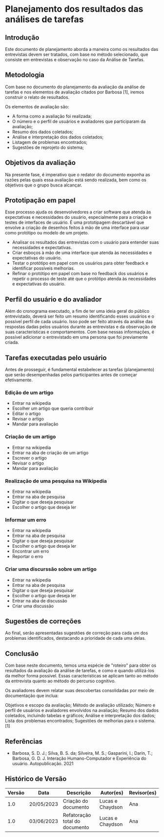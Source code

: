 # Planejamento dos resultados das análises de tarefas

## Introdução

Este documento de planejamento aborda a maneira como os resultados das entrevistas devem ser tratados, com base no método selecionado, que consiste em entrevistas e observação no caso da Análise de Tarefas.

## Metodologia

Com base no documento do planejamento da avaliação da análise de tarefas e nos elementos de avaliação citados por Barbosa [1], iremos construir o relato de resultados.

Os elementos de avaliação são:

- A forma como a avaliação foi realizada;
- O número e o perfil de usuários e avaliadores que participaram da avaliação;
- Resumo dos dados coletados;
- Análise e interpretação dos dados coletados;
- Listagem de problemas encontrados;
- Sugestões de reprojeto do sistema;

## Objetivos da avaliação

Na presente fase, é imperativo que o redator do documento exponha as razões pelas quais essa avaliação está sendo realizada, bem como os objetivos que o grupo busca alcançar.

## Prototipação em papel

Esse processo ajuda os desenvolvedores a criar software que atenda às expectativas e necessidades do usuário, especialmente para a criação e testes de interfaces de usuário. É uma prototipagem descartável que envolve a criação de desenhos feitos à mão de uma interface para usar como protótipo ou modelo de um projeto.

- Analisar os resultados das entrevistas com o usuário para entender suas necessidades e expectativas.
- Criar esboços à mão de uma interface que atenda às necessidades e expectativas do usuário.
- Testar o protótipo em papel com os usuários para obter feedback e identificar possíveis melhorias.
- Refinar o protótipo em papel com base no feedback dos usuários e repetir o processo de teste até que o protótipo atenda às necessidades e expectativas do usuário.

## Perfil do usuário e do avaliador

Além do cronograma executado, a fim de ter uma ideia geral do público entrevistado, deverá ser feito um resumo identificando esses usuários e o possível perfil de cada usuário. Isso pode ser feito através da análise das respostas dadas pelos usuários durante as entrevistas e da observação de suas características e comportamentos. Com base nessas informações, é possível adicionar o entrevistado em uma persona que foi previamente criada.

## Tarefas executadas pelo usuário

Antes de prosseguir, é fundamental estabelecer as tarefas (planejamento) que serão desempenhadas pelos participantes antes de começar efetivamente.

### Edição de um artigo

- Entrar na wikipedia
- Escolher um artigo que queria contribuir
- Editar o artigo
- Revisar o artigo
- Mandar para avaliação

### Criação de um artigo

- Entrar na wikipedia
- Entrar na aba de criação de um artigo
- Escrever o artigo
- Revisar o artigo
- Mandar para avaliação

### Realização de uma pesquisa na Wikipedia

- Entrar na wikipedia
- Entrar na aba de pesquisa
- Digitar o que deseja pesquisar
- Escolher o artigo que deseja ler

### Informar um erro

- Entrar na wikipedia
- Entrar na aba de pesquisa
- Digitar o que deseja pesquisar
- Escolher o artigo que deseja ler
- Encontrar um erro
- Reportar o erro

### Criar uma discurssão sobre um artigo

- Entrar na wikipedia
- Entrar na aba de pesquisa
- Digitar o que deseja pesquisar
- Escolher o artigo que deseja ler
- Entrar na aba de discussão
- Criar uma discussão

## Sugestões de correções

Ao final, serão apresentadas sugestões de correção para cada um dos problemas identificados, destacando a prioridade de cada uma delas.

## Conclusão

Com base neste documento, temos uma espécie de "roteiro" para obter os resultados da avaliação da análise de tarefas, e como e quando utilizá-los da melhor forma possível. Essas características se aplicam tanto ao método da entrevista quanto ao método do percurso cognitivo.

Os avaliadores devem relatar suas descobertas consolidadas por meio de documentação que inclua:

Objetivos e escopo da avaliação;
Método de avaliação utilizado;
Número e perfil de usuários e avaliadores envolvidos na avaliação;
Resumo dos dados coletados, incluindo tabelas e gráficos;
Análise e interpretação dos dados;
Lista dos problemas encontrados;
Sugestões de melhorias para o sistema. [1]

## Referências

- Barbosa, S. D. J.; Silva, B. S. da; Silveira, M. S.; Gasparini, I.; Darin, T.; Barbosa, G. D. J. Interação Humano-Computador e Experiência do usuário. Autopublicação. 2021

## Histórico de Versão

| Versão | Data       | Descrição                      | Autor(es)        | Revisor(es) |
| ------ | ---------- | ------------------------------ | ---------------- | ----------- |
| 1.0    | 20/05/2023 | Criação do documento           | Lucas e Chaydson | Ana         |
| 1.0    | 03/06/2023 | Refatoração total do documento | Lucas e Chaydson | Ana         |
